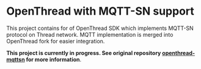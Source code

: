 # OpenThread with MQTT-SN support
This project contains for of OpenThread SDK which implements MQTT-SN protocol on Thread network. MQTT implementation is merged into OpenThread fork for easier integration.

**This project is currently in progress. See original repository [openthread-mqttsn](https://github.com/kyberpunk/openthread-mqttsn) for more information**.
